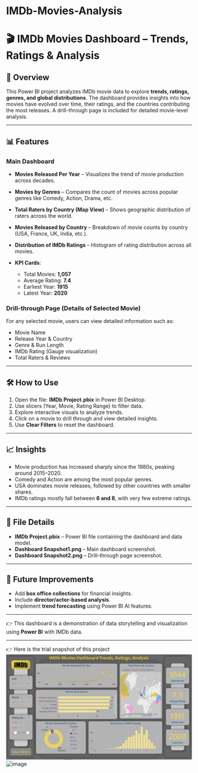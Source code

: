 # IMDb-Movies-Analysis

# 🎬 IMDb Movies Dashboard – Trends, Ratings & Analysis

## 📌 Overview

This Power BI project analyzes IMDb movie data to explore **trends, ratings, genres, and global distributions**. The dashboard provides insights into how movies have evolved over time, their ratings, and the countries contributing the most releases. A drill-through page is included for detailed movie-level analysis.

---

## 📊 Features

### **Main Dashboard**

* **Movies Released Per Year** – Visualizes the trend of movie production across decades.
* **Movies by Genres** – Compares the count of movies across popular genres like Comedy, Action, Drama, etc.
* **Total Raters by Country (Map View)** – Shows geographic distribution of raters across the world.
* **Movies Released by Country** – Breakdown of movie counts by country (USA, France, UK, India, etc.).
* **Distribution of IMDb Ratings** – Histogram of rating distribution across all movies.
* **KPI Cards**:

  * Total Movies: **1,057**
  * Average Rating: **7.4**
  * Earliest Year: **1915**
  * Latest Year: **2020**

### **Drill-through Page (Details of Selected Movie)**

For any selected movie, users can view detailed information such as:

* Movie Name
* Release Year & Country
* Genre & Run Length
* IMDb Rating (Gauge visualization)
* Total Raters & Reviews

---

## 🛠️ How to Use

1. Open the file: **IMDb Project.pbix** in Power BI Desktop.
2. Use slicers (Year, Movie, Rating Range) to filter data.
3. Explore interactive visuals to analyze trends.
4. Click on a movie to drill through and view detailed insights.
5. Use **Clear Filters** to reset the dashboard.

---

## 📈 Insights

* Movie production has increased sharply since the 1980s, peaking around 2015–2020.
* Comedy and Action are among the most popular genres.
* USA dominates movie releases, followed by other countries with smaller shares.
* IMDb ratings mostly fall between **6 and 8**, with very few extreme ratings.

---

## 📂 File Details

* **IMDb Project.pbix** – Power BI file containing the dashboard and data model.
* **Dashboard Snapshot1.png** – Main dashboard screenshot.
* **Dashboard Snapshot2.png** – Drill-through page screenshot.

---

## 🚀 Future Improvements

* Add **box office collections** for financial insights.
* Include **director/actor-based analysis**.
* Implement **trend forecasting** using Power BI AI features.

---

👉 This dashboard is a demonstration of data storytelling and visualization using **Power BI** with IMDb data.

---

👉 Here is the trial snapshot of this project
![image](https://github.com/chinmaysahoo18/IMDb-Movies-Analysis/blob/4e1de75ea7bab122c86e54ff069595601da41be6/Dashboard%20Snapshot1.png)
![image]()
